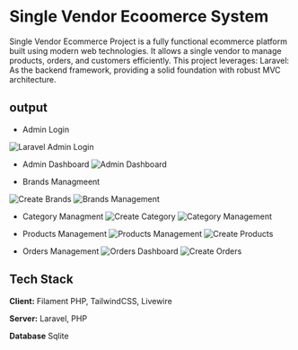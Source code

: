 
# Single Vendor Ecoomerce System

Single Vendor Ecommerce Project is a fully functional ecommerce platform built using modern web technologies. It allows a single vendor to manage products, orders, and customers efficiently. This project leverages:  Laravel: As the backend framework, providing a solid foundation with robust MVC architecture. 


## output

- Admin Login
    
![Laravel Admin Login](https://github.com/user-attachments/assets/a8c14849-dc16-48c7-a480-1b0edf3e7ad5)

- Admin Dashboard
![Admin Dashboard](https://github.com/user-attachments/assets/ef34e438-343e-431c-83b9-d3e1119d931d)

- Brands Managmeent 
 
![Create Brands](https://github.com/user-attachments/assets/cf6c0399-2acf-46e0-8796-49e44ca93635)
![Brands Management](https://github.com/user-attachments/assets/705286c7-d71f-4e00-96a3-620f68fc3c37)


- Category Managment 
![Create Category](https://github.com/user-attachments/assets/2295d6e2-cf38-42cb-800c-b6d61551d9cd)
![Category Management](https://github.com/user-attachments/assets/ef2cc524-0ca2-4bea-891f-72233f561e12)


- Products Management
  ![Products Management](https://github.com/user-attachments/assets/1a411a40-dfa0-48dc-94ee-b67812cdcbc2)
![Create Products](https://github.com/user-attachments/assets/f191be7d-9354-487b-be67-438cd7bdcafd)


- Orders Management
![Orders Dashboard](https://github.com/user-attachments/assets/49739f5b-0464-4f06-b187-17da3499a874)
![Create Orders](https://github.com/user-attachments/assets/bf383eb7-c354-440a-af5e-fc8d7ef8bd8d)


## Tech Stack

**Client:** Filament PHP, TailwindCSS, Livewire

**Server:** Laravel, PHP

**Database** Sqlite


